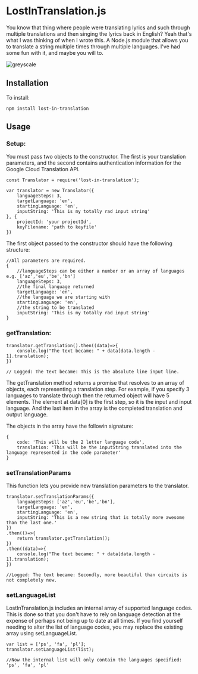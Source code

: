 # LostInTranslation.js

You know that thing where people were translating lyrics and such through multiple translations and then singing the lyrics back in English?  Yeah that's what I was thinking of when I wrote this.  A Node.js module that allows you to translate a string multiple times through multiple languages. I've had some fun with it, and maybe you will to.  

![greyscale](https://user-images.githubusercontent.com/5851874/30230448-57bedac8-94b4-11e7-9c8b-42557b06ff4c.png)

## Installation

To install:
```
npm install lost-in-translation 
```
## Usage

### Setup:
You must pass two objects to the constructor.  The first is your translation parameters, and the second contains authentication information for the Google Cloud Translation API.
```
const Translator = require('lost-in-translation');

var translator = new Translator({
    languageSteps: 3,
    targetLanguage: 'en',
    startingLanguage: 'en',
    inputString: 'This is my totally rad input string'
}, {
    projectId: 'your projectId',
    keyFilename: 'path to keyfile'
})
```

The first object passed to the constructor should have the following structure:

```
//All parameters are required.
{
    //languageSteps can be either a number or an array of languages e.g. ['az','eu','be','bn']
    languageSteps: 3,
    //the final language returned
    targetLanguage: 'en',
    //the language we are starting with
    startingLanguage: 'en',
    //the string to be translated
    inputString: 'This is my totally rad input string'
}
```

### getTranslation:

```
translator.getTranslation().then((data)=>{
    console.log("The text became: " + data[data.length - 1].translation);
})

// Logged: The text became: This is the absolute line input line.
```
The getTranslation method returns a promise that resolves to an array of objects, each representing a translation step.  For example, if you specify 3 languages to translate through then the returned object will have 5 elements.  The element at data[0] is the first step, so it is the input and input language.  And the last item in the array is the completed translation and output language.

The objects in the array have the followin signature:

```
{
    code: 'This will be the 2 letter language code',
    translation: 'This will be the inputString translated into the language represented in the code parameter'
}
```

### setTranslationParams

This function lets you provide new translation parameters to the translator.

```
translator.setTranslationParams({
    languageSteps: ['az','eu','be','bn'],
    targetLanguage: 'en',
    startingLanguage: 'en',
    inputString: 'This is a new string that is totally more awesome than the last one.'
})
.then(()=>{
    return translator.getTranslation();
})
.then((data)=>{
    console.log("The text became: " + data[data.length - 1].translation);
})

//Logged: The text became: Secondly, more beautiful than circuits is not completely new.
```

### setLanguageList

LostInTranslation.js includes an internal array of supported language codes.  This is done so that you don't have to rely on language detection at the expense of perhaps not being up to date at all times.  If you find yourself needing to alter the list of language codes, you may replace the existing array using setLanguageList.  

```
var list = ['ps', 'fa', 'pl'];
translator.setLanguageList(list);

//Now the internal list will only contain the languages specified: 'ps', 'fa', 'pl'
```